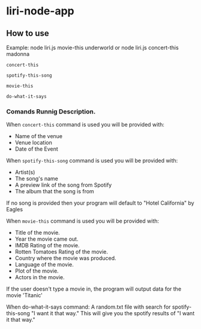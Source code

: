# liri-node-app

## How to use
Example: node liri.js movie-this underworld or node liri.js concert-this madonna
```
concert-this
```
```
spotify-this-song
```
```
movie-this
```
```
do-what-it-says
```

### Comands Runnig Description.

When ```concert-this``` command is used you will be provided with:
* Name of the venue
* Venue location
* Date of the Event

When ```spotify-this-song``` command is used you will be provided with:
* Artist(s)
* The song's name
* A preview link of the song from Spotify
* The album that the song is from

If no song is provided then your program will default to "Hotel California" by Eagles

When ```movie-this``` command is used you will be provided with:
* Title of the movie.
* Year the movie came out.
* IMDB Rating of the movie.
* Rotten Tomatoes Rating of the movie.
* Country where the movie was produced.
* Language of the movie.
* Plot of the movie.
* Actors in the movie.

If the user doesn't type a movie in, the program will output data for the movie 'Titanic'

When do-what-it-says command:
A random.txt file with search for spotify-this-song "I want it that way." This will give you the spotify results of "I want it that way."

